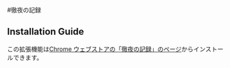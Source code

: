 ﻿#徹夜の記録

## Installation Guide

この拡張機能は[Chrome ウェブストアの「徹夜の記録」のページ](https://chrome.google.com/webstore/detail/%E5%BE%B9%E5%A4%9C%E3%81%AE%E8%A8%98%E9%8C%B2/dijpiloigeljaojkbhpicgiofanpandc)からインストールできます。
